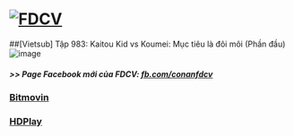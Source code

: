 # [![FDCV](https://user-images.githubusercontent.com/75318518/142803511-f5c20d56-47eb-4f2a-b63f-6b9b169c295b.png)](https://admin1509.github.io/fdcvteam.blogspot.com/)
##[Vietsub] Tập 983: Kaitou Kid vs Koumei: Mục tiêu là đôi môi (Phần đầu)
![image](https://user-images.githubusercontent.com/75318518/144706038-036d8af7-1a98-4f16-bee2-085c18aee82b.png)

##### >> Page Facebook mới của FDCV: [fb.com/conanfdcv](https://fb.com/conanfdcv)
### [Bitmovin](https://bitmovin.com/demos/stream-test?format=hls&manifest=https://raw.githubusercontent.com/admin1509/admin1509/main/video-5b.gapo.vn/videos/results/a9bc3843-2eaf-4b35-82fc-6efbcf28fd0f/720p/file.m3u8)
### [HDPlay](https://hdplay.se/?HLSP2P=https://raw.githubusercontent.com/admin1509/admin1509/main/video-5b.gapo.vn/videos/results/a9bc3843-2eaf-4b35-82fc-6efbcf28fd0f/720p/file.m3u8)

